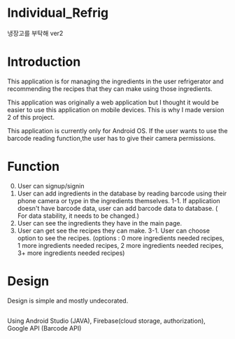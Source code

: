 # Individual_Refrig

냉장고를 부탁해 ver2

# Introduction
This application is for managing the ingredients in the user refrigerator and recommending the recipes that they can make using those ingredients.

This application was originally a web application but I thought it would be easier to use this application on mobile devices. 
This is why I made version 2 of this project. 

This application is currently only for Android OS.
If the user wants to use the barcode reading function,the user has to give their camera permissions.

# Function
0. User can signup/signin
1. User can add ingredients in the database by reading barcode using their phone camera or type in the ingredients themselves.
1-1. If application doesn't have barcode data, user can add barcode data to database.
     ( For data stability, it needs to be changed.)
2. User can see the ingredients they have in the main page.
3. User can get see the recipes they can make.
3-1. User can choose option to see the recipes. 
     (options : 0 more ingredients needed recipes, 1 more ingredients needed recipes, 2 more ingredients needed recipes, 3+ more ingredients needed recipes)

# Design
Design is simple and mostly undecorated.

## 
Using Android Studio (JAVA), Firebase(cloud storage, authorization), Google API (Barcode API)


